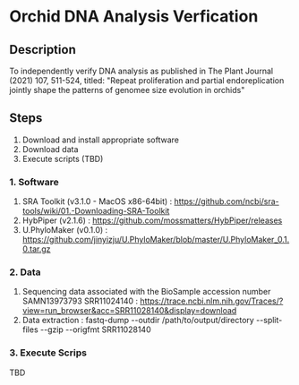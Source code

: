 # Orchid DNA Analysis Verfication

## Description
To independently verify DNA analysis as published in The Plant Journal (2021) 107, 511-524, titled: "Repeat proliferation and partial endoreplication jointly shape the patterns of genomee size evolution in orchids"

## Steps
1. Download and install appropriate software
2. Download data
3. Execute scripts (TBD)


### 1. Software
1. SRA Toolkit (v3.1.0 - MacOS x86-64bit)  : https://github.com/ncbi/sra-tools/wiki/01.-Downloading-SRA-Toolkit
2. HybPiper (v2.1.6)   : https://github.com/mossmatters/HybPiper/releases
3. U.PhyloMaker (v0.1.0) : https://github.com/jinyizju/U.PhyloMaker/blob/master/U.PhyloMaker_0.1.0.tar.gz

### 2. Data
1. Sequencing data associated with the BioSample accession number SAMN13973793
   SRR11024140  : https://trace.ncbi.nlm.nih.gov/Traces/?view=run_browser&acc=SRR11028140&display=download
2. Data extraction : fastq-dump --outdir /path/to/output/directory --split-files --gzip --origfmt SRR11028140
   
### 3. Execute Scrips
TBD

